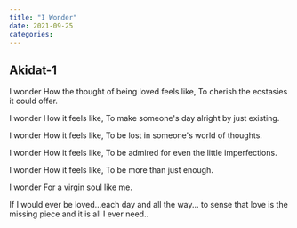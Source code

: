 ```yaml
---
title: "I Wonder"
date: 2021-09-25
categories:
---
```



## Akidat-1

I wonder
How the thought of being loved feels like,
To cherish the ecstasies it could offer.

I wonder
How it feels like,
To make someone's day alright by just existing.

I wonder
How it feels like,
To be lost in someone's world of thoughts.

I wonder
How it feels like,
To be admired for even the little imperfections.

I wonder
How it feels like,
To be more than just enough.

I wonder
For a virgin soul like me.

If I would ever be loved...each day and all the way...
to sense that love is the missing piece and
it is all I ever need..